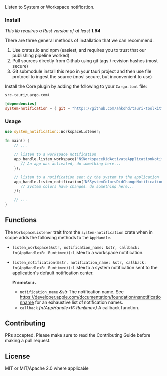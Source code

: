 Listen to System or Workspace notification.

### Install
_This lib requires a Rust version of at least **1.64**_

There are three general methods of installation that we can recommend.

1. Use crates.io and npm (easiest, and requires you to trust that our publishing pipeline worked)
2. Pull sources directly from Github using git tags / revision hashes (most secure)
3. Git submodule install this repo in your tauri project and then use file protocol to ingest the source (most secure, but inconvenient to use)

Install the Core plugin by adding the following to your `Cargo.toml` file:

`src-tauri/Cargo.toml`
```toml
[dependencies]
system-notification = { git = "https://github.com/ahkohd/tauri-toolkit", branch = "v1" }
```

### Usage

```rust
use system_notification::WorkspaceListener;

fn main() {
    // ...

    // listen to a workspace notification
    app_handle.listen_workspace("NSWorkspaceDidActivateApplicationNotification", |app_handle| {
       // An app was activated, do something here...
    });

    // listen to a notification sent by the system to the application
    app_handle.listen_notification("NSSystemColorsDidChangeNotification", |app_handle| {
       // System colors have changed, do something here...
    });

    // ...
}
```

## Functions
The `WorkspaceListener` trait from the `system-notification` crate when in scope adds the following methods to the `AppHandle`.

- `listen_workspace(&str, notification_name: &str, callback: fn(AppHandle<R: Runtime>))`:
  Listen to a workspace notification.

- `listen_notification(&str, notification_name: &str, callback: fn(AppHandle<R: Runtime>))`:
  Listen to a system notification sent to the application's default notification center.

  **Prameters:**
  - `notification_name` _&str_ The notification name. See https://developer.apple.com/documentation/foundation/nsnotificationname for an exhaustive list of notification names.
  - `callback` _fn(AppHandle<R: Runtime>)_ A callback function.

## Contributing

PRs accepted. Please make sure to read the Contributing Guide before making a pull request.

## License
MIT or MIT/Apache 2.0 where applicable
